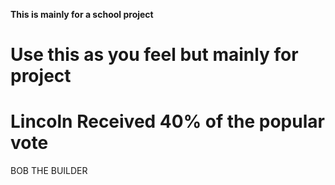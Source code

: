 <b> This is mainly for a school project </b>
<h1> Use this as you feel but mainly for project </h1>

<h1> Lincoln Received 40% of the popular vote </h1>
BOB THE BUILDER
